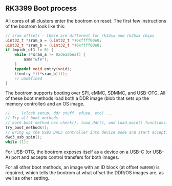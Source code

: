 ## RK3399 Boot process
All cores of all clusters enter the bootrom on reset. The first few instructions of the bootrom look like this:
```c
// sram offsets - these are different for rk33xx and rk35xx chips
uint32_t *sram_a = (uint32_t *)0xffff00e0;
uint32_t *sram_b = (uint32_t *)0xffff00e8;
if (mpidr_el1 != 0) {
	while (*sram_a != 0xdeadbeaf) {
		asm("wfe");
	}
	typedef void entry(void);
	((entry *)(*sram_b))();
	// undefined
}
```

The bootrom supports booting over SPI, eMMC, SDMMC, and USB-OTG. All of these boot methods load both a DDR image (blob that sets up the memory controller) and an OS image.
```c
// ... (clock setup, ddr stuff, efuse, etc) ...
// Try all boot methods
// each boot method has check(), load_ddr(), and load_main() functions.
try_boot_methods();
// Bring up the USB3 DWC3 controller into device mode and start accepting control transfers
dwc3_usb_spin();
while (1);
```

For USB-OTG, the bootrom exposes itself as a device on a USB-C (or USB-A) port and accepts control transfers for both images.  

For all other boot methods, an image with an ID block (at offset `0x8000`) is required, which tells the bootrom at what offset
the DDR/OS images are, as well as other setting.
